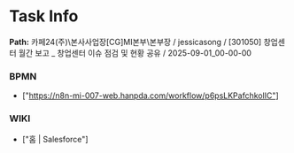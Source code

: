 # Task Info

**Path:** 카페24(주)\본사사업장\[CG]MI본부\본부장 / jessicasong / [301050] 창업센터 월간 보고 _ 창업센터 이슈 점검 및 현황 공유 / 2025-09-01_00-00-00

### BPMN
- ["https://n8n-mi-007-web.hanpda.com/workflow/p6psLKPafchkolIC"]

### WIKI
- ["홈 | Salesforce"]

